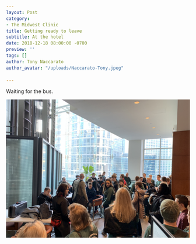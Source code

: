 ```yaml
---
layout: Post
category:
- The Midwest Clinic
title: Getting ready to leave
subtitle: At the hotel
date: 2018-12-18 08:00:00 -0700
preview: ''
tags: []
author: Tony Naccarato
author_avatar: "/uploads/Naccarato-Tony.jpeg"

---
```

Waiting for the bus.

![](/uploads/9E33E2D8-5FEC-43FC-8DB5-7A6F36E44F70.jpeg)
